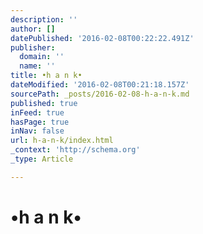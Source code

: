 ```yaml
---
description: ''
author: []
datePublished: '2016-02-08T00:22:22.491Z'
publisher:
  domain: ''
  name: ''
title: •h a n k•
dateModified: '2016-02-08T00:21:18.157Z'
sourcePath: _posts/2016-02-08-h-a-n-k.md
published: true
inFeed: true
hasPage: true
inNav: false
url: h-a-n-k/index.html
_context: 'http://schema.org'
_type: Article

---
```

# •h a n k•